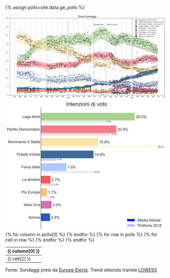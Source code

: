 <script src="https://ajax.googleapis.com/ajax/libs/jquery/3.5.1/jquery.min.js"></script>
<link rel="stylesheet" type="text/css" href="https://cdn.datatables.net/1.10.21/css/jquery.dataTables.css">
<script type="text/javascript" charset="utf8" src="https://cdn.datatables.net/1.10.21/js/jquery.dataTables.js"></script>

{% assign polls=site.data.ge_polls %}

<img src="trend.svg" class="center"> 

<img src="voto.svg" class="center">

<table id="polls" class="display compact" data-page-length='10' data-order='[[ 2, "desc" ]]' >
    <thead>
    {% for column in polls[0] %}
        <th>{{ column[0] }}</th>
    {% endfor %}
    </thead>
    <tbody>
    {% for row in polls %}
        <tr>
        {% for cell in row %}
            <td class="dt-body-center">{{ cell[1] }}</td>
        {% endfor %}
        </tr>
    {% endfor %}
    </tbody>
</table>

<script type="text/javascript">
$(document).ready( function () {
    $('#polls').DataTable({
        "ordering": false,
        "searching": false,
        "lengthChange": false});
} );
</script>

Fonte: Sondaggi presi da [Europe Elects](https://europeelects.eu/european-union/italy/). Trend ottenuto tramite [LOWESS](https://en.wikipedia.org/wiki/Local_regression) 
